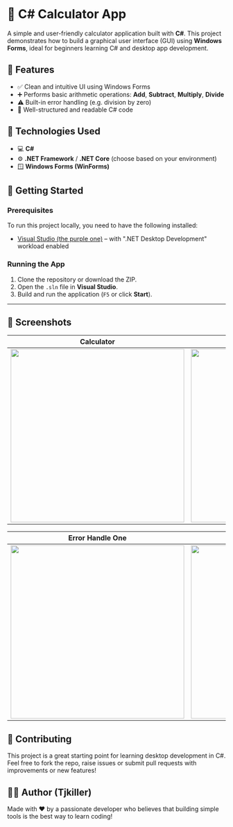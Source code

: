
# 🧮 C# Calculator App

A simple and user-friendly calculator application built with **C#**. This project demonstrates how to build a graphical user interface (GUI) using **Windows Forms**, ideal for beginners learning C# and desktop app development.

## 📌 Features

- ✅ Clean and intuitive UI using Windows Forms  
- ➕ Performs basic arithmetic operations: **Add**, **Subtract**, **Multiply**, **Divide**  
- ⚠️ Built-in error handling (e.g. division by zero)  
- 📂 Well-structured and readable C# code  

## 🧰 Technologies Used

- 💻 **C#**
- ⚙️ **.NET Framework** / **.NET Core** (choose based on your environment)
- 🪟 **Windows Forms (WinForms)**

## 🚀 Getting Started

### Prerequisites

To run this project locally, you need to have the following installed:

- [Visual Studio (the purple one)](https://visualstudio.microsoft.com/) – with ".NET Desktop Development" workload enabled

### Running the App

1. Clone the repository or download the ZIP.
2. Open the `.sln` file in **Visual Studio**.
3. Build and run the application (`F5` or click **Start**).

---

## 📸 Screenshots

| Calculator | Operations |
|--------------|--------------|
| <img src="https://github.com/user-attachments/assets/2f2927e8-14fe-4bb9-91ae-80bb6114b500" width="400"> | <img src="https://github.com/user-attachments/assets/406746dc-a4ee-4e9f-b683-7ec204d16091" width="400" > |

| Error Handle One | Error Handle Two |
|--------------|--------------|
| <img src="https://github.com/user-attachments/assets/178c1412-d0e3-425a-ab6c-fb5476b52d32" width="400"> | <img src="https://github.com/user-attachments/assets/abcbb90d-edce-4c63-903c-39b94f133b95" width="400"> |



## 🙌 Contributing

This project is a great starting point for learning desktop development in C#. Feel free to fork the repo, raise issues or submit pull requests with improvements or new features!



## 🧑‍💻 Author (Tjkiller)

Made with ❤️ by a passionate developer who believes that building simple tools is the best way to learn coding!
